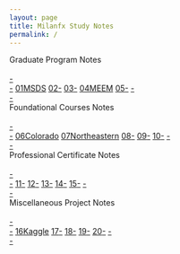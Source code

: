 ```yaml
---
layout: page
title: Milanfx Study Notes
permalink: /
---
```


<div class="block">
  <div class="btn text">
    <div class="btn name">Graduate Program Notes</div><br>
    <div class="block" style="grid-template-columns: 0.5fr 2fr 2fr 2fr 2fr 2fr 0.5fr;">
      <a href="/#/"       class="btn empty">-<br>-</a>
      <a href="/01-MSDS/" class="btn box1"><span class="btn box11">01</span>MSDS</a>
      <a href="/02-MSCS/" class="btn box1"><span class="btn box11">02</span>-</a>
      <a href="/03-MSAI/" class="btn box1"><span class="btn box11">03</span>-</a>
      <a href="/04-MEEM/" class="btn box1"><span class="btn box11">04</span>MEEM</a>
      <a href="/#/"       class="btn box1"><span class="btn box11">05</span>-</a>
      <a href="/#/"       class="btn empty">-<br>-</a>
    </div>
  </div>
</div>

<div class="block">
  <div class="btn text">
    <div class="btn name">Foundational Courses Notes</div><br>
    <div class="block" style="grid-template-columns: 0.5fr 2fr 2fr 2fr 2fr 2fr 0.5fr;">
      <a href="/#/"           class="btn empty">-<br>-</a>
      <a href="/06-Colorado/" class="btn box2"><span class="btn box22">06</span>Colorado</a>
      <a href="/#/"           class="btn box2"><span class="btn box22">07</span>Northeastern</a>
      <a href="/#/"           class="btn box2"><span class="btn box22">08</span>-</a>
      <a href="/#/"           class="btn box2"><span class="btn box22">09</span>-</a>
      <a href="/#/"           class="btn box2"><span class="btn box22">10</span>-</a>
      <a href="/#/"           class="btn empty">-<br>-</a>
    </div>
  </div>
</div>

<div class="block">
  <div class="btn text">
    <div class="btn name">Professional Certificate Notes</div><br>
    <div class="block" style="grid-template-columns: 0.5fr 2fr 2fr 2fr 2fr 2fr 0.5fr;">
      <a href="/#/" class="btn empty">-<br>-</a>
      <a href="/#/" class="btn box1"><span class="btn box11">11</span>-</a>
      <a href="/#/" class="btn box1"><span class="btn box11">12</span>-</a>
      <a href="/#/" class="btn box1"><span class="btn box11">13</span>-</a>
      <a href="/#/" class="btn box1"><span class="btn box11">14</span>-</a>
      <a href="/#/" class="btn box1"><span class="btn box11">15</span>-</a>
      <a href="/#/" class="btn empty">-<br>-</a>
    </div>
  </div>
</div>

<div class="block">
  <div class="btn text">
    <div class="btn name">Miscellaneous Project Notes</div><br>
    <div class="block" style="grid-template-columns: 0.5fr 2fr 2fr 2fr 2fr 2fr 0.5fr;">
      <a href="/#/" class="btn empty">-<br>-</a>
      <a href="/#/" class="btn box2"><span class="btn box22">16</span>Kaggle</a>
      <a href="/#/" class="btn box2"><span class="btn box22">17</span>-</a>
      <a href="/#/" class="btn box2"><span class="btn box22">18</span>-</a>
      <a href="/#/" class="btn box2"><span class="btn box22">19</span>-</a>
      <a href="/#/" class="btn box2"><span class="btn box22">20</span>-</a>
      <a href="/#/" class="btn empty">-<br>-</a>
    </div>
  </div>
</div>
